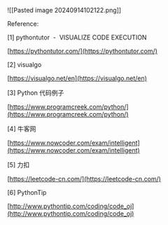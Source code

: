 
![[Pasted image 20240914102122.png]]

Reference:

[1] pythontutor  -  VISUALIZE CODE EXECUTION

[https://pythontutor.com/](https://pythontutor.com/)

[2] visualgo

[https://visualgo.net/en](https://visualgo.net/en)

[3] Python 代码例子

[https://www.programcreek.com/python/](https://www.programcreek.com/python/)

[4] 牛客网

[https://www.nowcoder.com/exam/intelligent](https://www.nowcoder.com/exam/intelligent)

[5] 力扣

[https://leetcode-cn.com/](https://leetcode-cn.com/)

[6] PythonTip

[http://www.pythontip.com/coding/code_oj](http://www.pythontip.com/coding/code_oj)